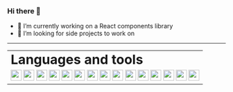 ### Hi there 👋

- 🔭 I’m currently working on a React components library
- 🤔 I’m looking for side projects to work on

---

<table border="0">
 <tr>
    <td><b style="font-size:30px">Languages and tools</b></td>
 </tr>
 <tr>
  <td>
    <img height="25" width="25" src="https://cdn.simpleicons.org/html5/e34f26" />
    <img height="25" width="25" src="https://cdn.simpleicons.org/css3/1572B6" />
    <img height="25" width="25" src="https://cdn.simpleicons.org/javascript/F7DF1E" />
    <img height="25" width="25" src="https://cdn.simpleicons.org/typescript/3178C6" />
    <img height="25" width="25" src="https://cdn.simpleicons.org/react/61DAFB" />
    <img height="25" width="25" src="https://cdn.simpleicons.org/reactrouter/CA4245" />
    <img height="25" width="25" src="https://cdn.simpleicons.org/chakraui/319795" />
    <img height="25" width="25" src="https://cdn.simpleicons.org/antdesign/0170FE" />
    <img height="25" width="25" src="https://cdn.simpleicons.org/visualstudiocode/007ACC" />
    <img height="25" width="25" src="https://cdn.simpleicons.org/git/F05032" />
    <img height="25" width="25" src="https://cdn.simpleicons.org/github/FFFFFF" />
    <img height="25" width="25" src="https://cdn.simpleicons.org/gitlab/FC6D26" />
    <img height="25" width="25" src="https://cdn.simpleicons.org/jirasoftware/0052CC" />
    <img height="25" width="25" src="https://cdn.simpleicons.org/storybook/FF4785" />
    <img height="25" width="25" src="https://cdn.simpleicons.org/jest/C21325" />
  </td>
 </tr>
</table>

<!--
**IlhanYapici/IlhanYapici** is a ✨ _special_ ✨ repository because its `README.md` (this file) appears on your GitHub profile.

Here are some ideas to get you started:

- 🔭 I’m currently working on ...
- 🌱 I’m currently learning ...
- 👯 I’m looking to collaborate on ...
- 🤔 I’m looking for help with ...
- 💬 Ask me about ...
- 📫 How to reach me: ...
- 😄 Pronouns: ...
- ⚡ Fun fact: ...
-->
